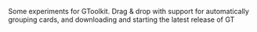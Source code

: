 Some experiments for GToolkit. Drag & drop with support for automatically grouping cards, and downloading and starting the latest release of GT
